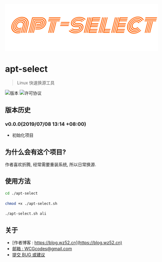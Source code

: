 
![logo][1]

# apt-select

>  Linux 快速换源工具

![版本][2] ![许可协议][3]

## 版本历史

### v0.0.0(2019/07/08 13:14 +08:00)

 - 初始化项目



## 为什么会有这个项目?

作者喜欢折腾, 经常需要重装系统, 所以日常换源.



## 使用方法

```sh
cd ./apt-select

chmod +x ./apt-select.sh

./apt-select.sh ali
```



## 关于

 - [作者博客 : https://blog.wz52.cn](https://blog.wz52.cn)
 - [邮箱 : WCGcodes@gmail.com](mailto:wcgcodes@gmail.com)
 - [提交 BUG 或建议](https://github.com/wzblog/apt-select/issues)

[1]: ./apt-select.png
[2]: https://img.shields.io/badge/apt--select-v0.0.0-blue.svg
[3]: https://img.shields.io/badge/license-MIT-blue.svg

